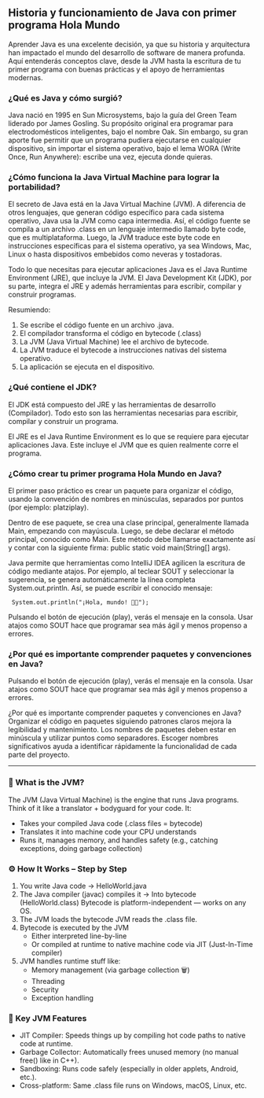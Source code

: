 <h2 align="left"> Historia y funcionamiento de Java con primer programa Hola Mundo </h2>

<p align="left"> Aprender Java es una excelente decisión, ya que su historia y arquitectura han impactado el mundo del desarrollo de software de manera profunda. Aquí entenderás conceptos clave, desde la JVM hasta la escritura de tu primer programa con buenas prácticas y el apoyo de herramientas modernas. </p>

<h3> ¿Qué es Java y cómo surgió? </h3>

<p align="left"> Java nació en 1995 en Sun Microsystems, bajo la guía del Green Team liderado por James Gosling. Su propósito original era programar para electrodomésticos inteligentes, bajo el nombre Oak. Sin embargo, su gran aporte fue permitir que un programa pudiera ejecutarse en cualquier dispositivo, sin importar el sistema operativo, bajo el lema WORA (Write Once, Run Anywhere): escribe una vez, ejecuta donde quieras. </p>

<h3> ¿Cómo funciona la Java Virtual Machine para lograr la portabilidad? </h3>

<p align="left"> El secreto de Java está en la Java Virtual Machine (JVM). A diferencia de otros lenguajes, que generan código específico para cada sistema operativo, Java usa la JVM como capa intermedia. Así, el código fuente se compila a un archivo .class en un lenguaje intermedio llamado byte code, que es multiplataforma. Luego, la JVM traduce este byte code en instrucciones específicas para el sistema operativo, ya sea Windows, Mac, Linux o hasta dispositivos embebidos como neveras y tostadoras.

Todo lo que necesitas para ejecutar aplicaciones Java es el Java Runtime Environment (JRE), que incluye la JVM. El Java Development Kit (JDK), por su parte, integra el JRE y además herramientas para escribir, compilar y construir programas. 

Resumiendo:

1. Se escribe el código fuente en un archivo .java.
2. El compilador transforma el código en bytecode (.class)
3. La JVM (Java Virtual Machine) lee el archivo de bytecode.
4. La JVM traduce el bytecode a instrucciones nativas del sistema operativo.
5. La aplicación se ejecuta en el dispositivo.

</p>

<h3> ¿Qué contiene el JDK? </h3>

<p align="left"> El JDK está compuesto del JRE y las herramientas de desarrollo (Compilador). Todo esto son las herramientas necesarias para escribir, compilar y construir un programa.

El JRE es el Java Runtime Environment es lo que se requiere para ejecutar aplicaciones Java. Este incluye el JVM que es quien realmente corre el programa.

</p>

<h3> ¿Cómo crear tu primer programa Hola Mundo en Java? </h3>

<p align="left"> El primer paso práctico es crear un paquete para organizar el código, usando la convención de nombres en minúsculas, separados por puntos (por ejemplo: platziplay).

Dentro de ese paquete, se crea una clase principal, generalmente llamada Main, empezando con mayúscula. Luego, se debe declarar el método principal, conocido como Main. Este método debe llamarse exactamente así y contar con la siguiente firma: public static void main(String[] args).

Java permite que herramientas como IntelliJ IDEA agilicen la escritura de código mediante atajos. Por ejemplo, al teclear SOUT y seleccionar la sugerencia, se genera automáticamente la línea completa System.out.println. Así, se puede escribir el conocido mensaje:

<code> System.out.println("¡Hola, mundo! 🧑‍💻"); </code>

Pulsando el botón de ejecución (play), verás el mensaje en la consola. Usar atajos como SOUT hace que programar sea más ágil y menos propenso a errores.</p>

<h3> ¿Por qué es importante comprender paquetes y convenciones en Java? </h3>

<p align="left"> Pulsando el botón de ejecución (play), verás el mensaje en la consola. Usar atajos como SOUT hace que programar sea más ágil y menos propenso a errores.

¿Por qué es importante comprender paquetes y convenciones en Java?
Organizar el código en paquetes siguiendo patrones claros mejora la legibilidad y mantenimiento. Los nombres de paquetes deben estar en minúscula y utilizar puntos como separadores. Escoger nombres significativos ayuda a identificar rápidamente la funcionalidad de cada parte del proyecto. </p>

<hr>

<h3> 🚀 What is the JVM? </h3>

<p align="left"> The JVM (Java Virtual Machine) is the engine that runs Java programs. Think of it like a translator + bodyguard for your code. It:

* Takes your compiled Java code (.class files = bytecode)
* Translates it into machine code your CPU understands
* Runs it, manages memory, and handles safety (e.g., catching exceptions, doing garbage collection) </p>

<h3> ⚙️ How It Works – Step by Step </h3>

<p> 

1. You write Java code → HelloWorld.java
2. The Java compiler (javac) compiles it → Into bytecode (HelloWorld.class) Bytecode is platform-independent — works on any OS.
3. The JVM loads the bytecode JVM reads the .class file.
4. Bytecode is executed by the JVM
    * Either interpreted line-by-line
    * Or compiled at runtime to native machine code via JIT (Just-In-Time compiler)
5. JVM handles runtime stuff like:
    * Memory management (via garbage collection 🗑️)
    * Threading
    * Security
    * Exception handling

</p>

<h3> 🧠 Key JVM Features </h3>

<p> 

* JIT Compiler: Speeds things up by compiling hot code paths to native code at runtime.
* Garbage Collector: Automatically frees unused memory (no manual free() like in C++).
* Sandboxing: Runs code safely (especially in older applets, Android, etc.).
* Cross-platform: Same .class file runs on Windows, macOS, Linux, etc.

</p>